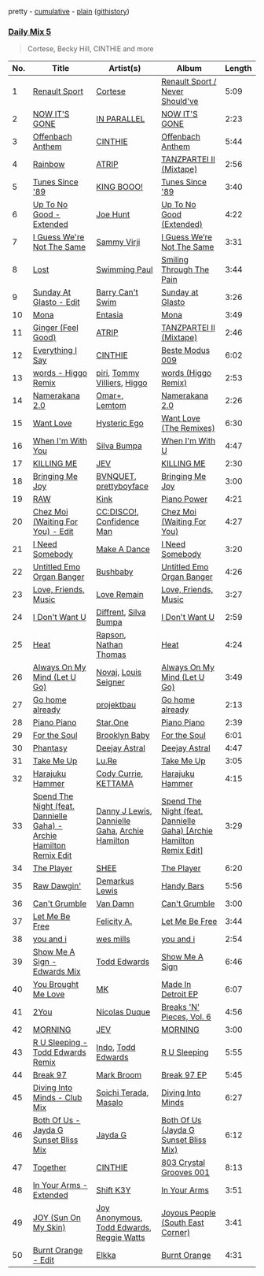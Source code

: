 pretty - [cumulative](/playlists/cumulative/Daily%20Mix%205.md) - [plain](/playlists/plain/37i9dQZF1E36TO0q54WsJv) ([githistory](https://github.githistory.xyz/vitokorn/spotify-playlist-archive/blob/master/playlists/plain/37i9dQZF1E36TO0q54WsJv))
### [Daily Mix 5](https://open.spotify.com/playlist/37i9dQZF1E36TO0q54WsJv)

> Cortese, Becky Hill, CINTHIE and more

| No. | Title | Artist(s) | Album | Length |
|---|---|---|---|---|
| 1 | [Renault Sport](https://open.spotify.com/track/42Jru0sbIQMxm7yBYWePew) | [Cortese](https://open.spotify.com/artist/60Fn82pTq3Z4vyJPgBjH77) | [Renault Sport / Never Should've](https://open.spotify.com/album/7hbLtmd6J6W3GaJ10LLKRh) | 5:09 |
| 2 | [NOW IT'S GONE](https://open.spotify.com/track/5v5yF1qIhHD1ptZoN8dxv7) | [IN PARALLEL](https://open.spotify.com/artist/6xaiGRpXAB9JdoSy3gzw4H) | [NOW IT'S GONE](https://open.spotify.com/album/3OgPt2ujG9tWWoltAU4lbo) | 2:23 |
| 3 | [Offenbach Anthem](https://open.spotify.com/track/64HEmeFcnMSiBMLbfah3yx) | [CINTHIE](https://open.spotify.com/artist/764H8zG8sTf5FPHWHW5bvh) | [Offenbach Anthem](https://open.spotify.com/album/1QmqhZWQqGiwAkpQ40gYyN) | 5:44 |
| 4 | [Rainbow](https://open.spotify.com/track/6U35HFngpxlsS1MvPrw0yT) | [ATRIP](https://open.spotify.com/artist/4fu0Er7pG6kZZa7Awf3NMI) | [TANZPARTEI II (Mixtape)](https://open.spotify.com/album/6lvniwPO6u3mkNTN3tSQcR) | 2:56 |
| 5 | [Tunes Since '89](https://open.spotify.com/track/2Xzgc9BFT2oONrZcD4EW1Y) | [KING BOOO!](https://open.spotify.com/artist/4Qazcx4lvMEqKhOspj4Mb9) | [Tunes Since '89](https://open.spotify.com/album/0AsDiRYtn1RhcM2ahzg8La) | 3:40 |
| 6 | [Up To No Good - Extended](https://open.spotify.com/track/6BCr9cUP1IAMvo1aGZ7vDA) | [Joe Hunt](https://open.spotify.com/artist/6GZR8ecgFdUz69ADiMz1Yf) | [Up To No Good (Extended)](https://open.spotify.com/album/0PcxF0cPzy7MLcLPfM1CKK) | 4:22 |
| 7 | [I Guess We're Not The Same](https://open.spotify.com/track/36nYS9AwMR06ph6imdjn7J) | [Sammy Virji](https://open.spotify.com/artist/1GuqTQbuixFHD6eBkFwVcb) | [I Guess We’re Not The Same](https://open.spotify.com/album/2qcjJEhyv2SCJOphfOIGZ3) | 3:31 |
| 8 | [Lost](https://open.spotify.com/track/0KdgkImLHstT78XKNpz1T3) | [Swimming Paul](https://open.spotify.com/artist/5rEwPEAHq2q1yW3wF4av5s) | [Smiling Through The Pain](https://open.spotify.com/album/3NSorfw3sEKFsOj2BUExcW) | 3:44 |
| 9 | [Sunday At Glasto - Edit](https://open.spotify.com/track/06pZN7z7ncv3ZzubVQ8Lzo) | [Barry Can't Swim](https://open.spotify.com/artist/0vTVU0KH0CVzijsoKGsTPl) | [Sunday at Glasto](https://open.spotify.com/album/3qjF5g0Stw8byZ6QKBFzNF) | 3:26 |
| 10 | [Mona](https://open.spotify.com/track/0Y8B1zHNuWZdn2BA4wv3Z9) | [Entasia](https://open.spotify.com/artist/4hhSH03TjHXI2OcnRzBDll) | [Mona](https://open.spotify.com/album/6jBjkj8fn53AqvktVsHNcw) | 3:49 |
| 11 | [Ginger (Feel Good)](https://open.spotify.com/track/4uhBxLnnPffGIlLwrVjX62) | [ATRIP](https://open.spotify.com/artist/4fu0Er7pG6kZZa7Awf3NMI) | [TANZPARTEI II (Mixtape)](https://open.spotify.com/album/6lvniwPO6u3mkNTN3tSQcR) | 2:46 |
| 12 | [Everything I Say](https://open.spotify.com/track/1CfkMJc4zp8TzbcoSVKu1Z) | [CINTHIE](https://open.spotify.com/artist/764H8zG8sTf5FPHWHW5bvh) | [Beste Modus 009](https://open.spotify.com/album/1TOoLZt8VARZT3438d9IUE) | 6:02 |
| 13 | [words - Higgo Remix](https://open.spotify.com/track/1HzVoPGDJajmXaEOzjEdwN) | [piri](https://open.spotify.com/artist/4DpmPt7gfAAq7WEx0E1X8s), [Tommy Villiers](https://open.spotify.com/artist/4M4KGWKy7pSQ5HaJNCutBN), [Higgo](https://open.spotify.com/artist/0f1qSxprIDtLaJfIaEJb64) | [words (Higgo Remix)](https://open.spotify.com/album/4cwVYYrV0ztiFARVXufLOb) | 2:53 |
| 14 | [Namerakana 2.0](https://open.spotify.com/track/4SclnywxVnNy94jNauNvPt) | [Omar+](https://open.spotify.com/artist/06HO1b1nd4kQzRakdZBTSc), [Lemtom](https://open.spotify.com/artist/2B9xp0rpwFz5TON2ZSSKEF) | [Namerakana 2.0](https://open.spotify.com/album/6qbMp7L6X6AiLt7VITVx2V) | 2:26 |
| 15 | [Want Love](https://open.spotify.com/track/3X3Grn6VFw7VBpQ3Lz9eM2) | [Hysteric Ego](https://open.spotify.com/artist/0gOHyYKTASVAaIuNa1GGKM) | [Want Love (The Remixes)](https://open.spotify.com/album/6YHXFAPdAxRHq6c1xtBjwQ) | 6:30 |
| 16 | [When I'm With You](https://open.spotify.com/track/6nux0bFQdzwaV7JE7eR0G5) | [Silva Bumpa](https://open.spotify.com/artist/2dPLkqesvPXpIlP65JoLrf) | [When I'm With U](https://open.spotify.com/album/3LMxqFuIqxjoWg0ExtlnMe) | 4:47 |
| 17 | [KILLING ME](https://open.spotify.com/track/0Pdr83UDj15T2VQ6edjj5F) | [JEV](https://open.spotify.com/artist/6StZbL9v3UpuaMwIoq8fyW) | [KILLING ME](https://open.spotify.com/album/4HsOYd2a1HF7Ki4ltyzdDA) | 2:30 |
| 18 | [Bringing Me Joy](https://open.spotify.com/track/3Tbuy3xoK5dS5tvUZ2kDpi) | [BVNQUET](https://open.spotify.com/artist/3kS6ce97k6g4h7V1OdlMxv), [prettyboyface](https://open.spotify.com/artist/1PkEWM6c9gWkWtbUjL5Vln) | [Bringing Me Joy](https://open.spotify.com/album/20eEvuzhzYC6tEYEIwix2m) | 3:00 |
| 19 | [RAW](https://open.spotify.com/track/6F4U9KUqfDWtOyKtXLktSy) | [Kink](https://open.spotify.com/artist/6yCdWsTDt4Dmb5GMZd5QLb) | [Piano Power](https://open.spotify.com/album/6AprjNjK87JcZTyQWHXsSL) | 4:21 |
| 20 | [Chez Moi (Waiting For You) - Edit](https://open.spotify.com/track/1VwmC2Sw9b9EztWkRvC07M) | [CC:DISCO!](https://open.spotify.com/artist/37fxVoFAMzet5CiiDg7SL7), [Confidence Man](https://open.spotify.com/artist/0RwXnFrEoI8tltFvYpJgP6) | [Chez Moi (Waiting For You)](https://open.spotify.com/album/5HwZIHl2vkaEGzuvNorz84) | 4:27 |
| 21 | [I Need Somebody](https://open.spotify.com/track/0MEPh28shcDWEMaAXQaR8T) | [Make A Dance](https://open.spotify.com/artist/0uCHsPscaxehIexzf7nkXP) | [I Need Somebody](https://open.spotify.com/album/4GaWwMDwxQcK2S3K3kcJc4) | 3:20 |
| 22 | [Untitled Emo Organ Banger](https://open.spotify.com/track/5BuCHITv6TJkQAowLn12PY) | [Bushbaby](https://open.spotify.com/artist/6YYg4TQoF8cp50IuM2vU4C) | [Untitled Emo Organ Banger](https://open.spotify.com/album/0LCreZCoN1X7ToaTd7JG5O) | 4:26 |
| 23 | [Love, Friends, Music](https://open.spotify.com/track/7korNX0QjcdKVybGTeLf9b) | [Love Remain](https://open.spotify.com/artist/5ELuqqizVx5FdajBcrBckx) | [Love, Friends, Music](https://open.spotify.com/album/4txF9OCiF9oulkLbjtwDP2) | 3:27 |
| 24 | [I Don't Want U](https://open.spotify.com/track/0riaqupdgVCf58PyhOoh26) | [Diffrent](https://open.spotify.com/artist/7mycnkT3eOskxxGbN9skkV), [Silva Bumpa](https://open.spotify.com/artist/2dPLkqesvPXpIlP65JoLrf) | [I Don't Want U](https://open.spotify.com/album/1APiHnDcdonUwy6mtfUpeO) | 2:59 |
| 25 | [Heat](https://open.spotify.com/track/2gDkTp0eGJIcGSSsKNExm8) | [Rapson](https://open.spotify.com/artist/1OuVd0otNEfZ4rvd6Q3RDZ), [Nathan Thomas](https://open.spotify.com/artist/3BRcxlj54wEnb8daqgiO2w) | [Heat](https://open.spotify.com/album/6Kp00H2IZRd6xpH5jkARPE) | 4:24 |
| 26 | [Always On My Mind (Let U Go)](https://open.spotify.com/track/13Ob3O6YKqgGDWwiRJSqyb) | [Novaj](https://open.spotify.com/artist/7dtU7ia6WPN5TfYdeQqXsa), [Louis Seigner](https://open.spotify.com/artist/1qQYVo9tBOtScAX98q9nza) | [Always On My Mind (Let U Go)](https://open.spotify.com/album/2sRrhqnVKkYpyE5ELitr7D) | 3:49 |
| 27 | [Go home already](https://open.spotify.com/track/1R4Ut8EB0EyJFjCb3oNfWg) | [projektbau](https://open.spotify.com/artist/6zMFuvc7I8OgPAJj9jhSd4) | [Go home already](https://open.spotify.com/album/4wCyqkJydKakoAoXtqIAc5) | 2:13 |
| 28 | [Piano Piano](https://open.spotify.com/track/0PSfyjUBgZyy0DNtlIEhqq) | [Star.One](https://open.spotify.com/artist/11HK31aj8j8QJ3ZnSlqox4) | [Piano Piano](https://open.spotify.com/album/6THtiFBHkhGmDcjjKktoZr) | 2:39 |
| 29 | [For the Soul](https://open.spotify.com/track/4OpWRprAGifQL3Ei0O24fZ) | [Brooklyn Baby](https://open.spotify.com/artist/3hNgU6kzFHG04XcoDdKr6u) | [For the Soul](https://open.spotify.com/album/7zn5zKU6zzVNITX18JyffA) | 6:01 |
| 30 | [Phantasy](https://open.spotify.com/track/5CYjBQxdaFdaTapPTX7FY9) | [Deejay Astral](https://open.spotify.com/artist/7kzGWqwdYaFGTsQNlAGX0V) | [Deejay Astral](https://open.spotify.com/album/1K0ZAfp5jcebz3q3lg2S2g) | 4:47 |
| 31 | [Take Me Up](https://open.spotify.com/track/5eR3xS3yhhDeUpcKZ44BZS) | [Lu.Re](https://open.spotify.com/artist/4lbpVz8PpHRQaZC6vqO0EN) | [Take Me Up](https://open.spotify.com/album/7vvIprwXACDmrBJpu7QI0J) | 3:05 |
| 32 | [Harajuku Hammer](https://open.spotify.com/track/5zYNok9R2spTiNSKEekv5j) | [Cody Currie](https://open.spotify.com/artist/0ymdoOsfzRbCoAMfJPpsEx), [KETTAMA](https://open.spotify.com/artist/3an9rnsXKPCAMlZgH4A0n4) | [Harajuku Hammer](https://open.spotify.com/album/3teCQHDSvtsO1Y4LGerNxn) | 4:15 |
| 33 | [Spend The Night (feat. Dannielle Gaha) - Archie Hamilton Remix Edit](https://open.spotify.com/track/4H5oSx5xIV1Y81umfi0Coi) | [Danny J Lewis](https://open.spotify.com/artist/3Z26EjrymkTLeLcJWzJT9S), [Dannielle Gaha](https://open.spotify.com/artist/7bdwPn0i43lXcJsqDjSbRE), [Archie Hamilton](https://open.spotify.com/artist/0DfYCARYRJ4vlSWlief3jv) | [Spend The Night (feat. Dannielle Gaha) [Archie Hamilton Remix Edit]](https://open.spotify.com/album/0gY4f3OiB7vzDXIH9RFhjP) | 3:29 |
| 34 | [The Player](https://open.spotify.com/track/0t3XNqFtZGcZpNGk51TWas) | [SHEE](https://open.spotify.com/artist/1jrRLqDsOOKIagQXYPq2Iv) | [The Player](https://open.spotify.com/album/0mNhomC5BOfbWpcarXFgQb) | 6:20 |
| 35 | [Raw Dawgin'](https://open.spotify.com/track/5gcXYIc08GoFkwhrI07GAT) | [Demarkus Lewis](https://open.spotify.com/artist/68fzfWiT3Mlyy93zT2mnyl) | [Handy Bars](https://open.spotify.com/album/3hQZf0SWhZwtbVYD0NS1GM) | 5:56 |
| 36 | [Can't Grumble](https://open.spotify.com/track/6r7CKP0iNCHkYxJYuiNjH7) | [Van Damn](https://open.spotify.com/artist/3saUCw9rxdrL4Bn7pGolNO) | [Can't Grumble](https://open.spotify.com/album/0xoplHdK3KXDdDjbNr6V8H) | 3:00 |
| 37 | [Let Me Be Free](https://open.spotify.com/track/2sbW5NlsV6uk7PEUY3y7j3) | [Felicity A.](https://open.spotify.com/artist/5f2lq5Wdd6jQ5Pit9EIlZ5) | [Let Me Be Free](https://open.spotify.com/album/1nBbKjGfdWqKKWoOA3oq4e) | 3:44 |
| 38 | [you and i](https://open.spotify.com/track/5tHVosoCX8FcLGV0nCDgPb) | [wes mills](https://open.spotify.com/artist/0EuHfcxMPDNkOjGVF4e1KT) | [you and i](https://open.spotify.com/album/2hiBulmaabma1E9lMOkhaG) | 2:54 |
| 39 | [Show Me A Sign - Edwards Mix](https://open.spotify.com/track/007GSDTd93f3NJjCmkdqxg) | [Todd Edwards](https://open.spotify.com/artist/6MFopqejpmTUUZlcRmGzgg) | [Show Me A Sign](https://open.spotify.com/album/41ZDbwk0a2GuUfCWoidFYd) | 6:46 |
| 40 | [You Brought Me Love](https://open.spotify.com/track/1a3I8iNynjmlgVtcu9eVIs) | [MK](https://open.spotify.com/artist/1yqxFtPHKcGcv6SXZNdyT9) | [Made In Detroit EP](https://open.spotify.com/album/2hNq6QjEV4SKNKOXvqBTW6) | 6:07 |
| 41 | [2You](https://open.spotify.com/track/5wjT41YPO3yzg09cun7ErL) | [Nicolas Duque](https://open.spotify.com/artist/4xCNtwTGbjQlb6rbwftswW) | [Breaks 'N' Pieces, Vol. 6](https://open.spotify.com/album/6lj373dI360amWzp03s1Im) | 4:56 |
| 42 | [MORNING](https://open.spotify.com/track/4h6PzI2Fbo5z4QXOHnsCWo) | [JEV](https://open.spotify.com/artist/6StZbL9v3UpuaMwIoq8fyW) | [MORNING](https://open.spotify.com/album/0ye9pq49yrh7Am5yB8T7Fp) | 3:00 |
| 43 | [R U Sleeping - Todd Edwards Remix](https://open.spotify.com/track/58rJMQW940G4zWWdayLPG0) | [Indo](https://open.spotify.com/artist/4gt3u2InsxUukBFlEpri1l), [Todd Edwards](https://open.spotify.com/artist/6MFopqejpmTUUZlcRmGzgg) | [R U Sleeping](https://open.spotify.com/album/2nRTDFUgW236bepQTOA5ST) | 5:55 |
| 44 | [Break 97](https://open.spotify.com/track/3gzYxnZQFztDqLW9WIv0oE) | [Mark Broom](https://open.spotify.com/artist/56HBXB2JoYhf04oMeko90l) | [Break 97 EP](https://open.spotify.com/album/6mpZb50DMkkQA1YmuyYM7K) | 5:45 |
| 45 | [Diving Into Minds - Club Mix](https://open.spotify.com/track/2DRUTKWuuWebFUXu6p1krH) | [Soichi Terada](https://open.spotify.com/artist/7nBJ5F2V7hDZE1hhKgqXM9), [Masalo](https://open.spotify.com/artist/6kFJNl3ISQSkOq2iS0Lk53) | [Diving Into Minds](https://open.spotify.com/album/2MvKF44F9EhwL46cMgWE8z) | 6:27 |
| 46 | [Both Of Us - Jayda G Sunset Bliss Mix](https://open.spotify.com/track/4yzN4R8n4esAGQgRBlACH8) | [Jayda G](https://open.spotify.com/artist/3NKVm2Jedcf6ibJr6pMUVx) | [Both Of Us (Jayda G Sunset Bliss Mix)](https://open.spotify.com/album/6sMkMbTp8E8LOxui7iMPPj) | 6:12 |
| 47 | [Together](https://open.spotify.com/track/7dyoyoetrANuq9z2KdknbD) | [CINTHIE](https://open.spotify.com/artist/764H8zG8sTf5FPHWHW5bvh) | [803 Crystal Grooves 001](https://open.spotify.com/album/7ppMIW58yfcqpe0xvBUsn5) | 8:13 |
| 48 | [In Your Arms - Extended](https://open.spotify.com/track/31VVbN8xlDyZ5Ne5ndOG78) | [Shift K3Y](https://open.spotify.com/artist/26OrZl5U3VNGHU9qUj8EcM) | [In Your Arms](https://open.spotify.com/album/4hCki1eUKLdAWugvm3lIPY) | 3:51 |
| 49 | [JOY (Sun On My Skin)](https://open.spotify.com/track/4w66XUSDQjYIh2SrgqmSHr) | [Joy Anonymous](https://open.spotify.com/artist/3pK4EcflBpG1Kpmjk5LK2R), [Todd Edwards](https://open.spotify.com/artist/6MFopqejpmTUUZlcRmGzgg), [Reggie Watts](https://open.spotify.com/artist/3ni9LX95aVQksOuoHFEbEx) | [Joyous People (South East Corner)](https://open.spotify.com/album/4IozdS021KNnLFZse14reT) | 3:41 |
| 50 | [Burnt Orange - Edit](https://open.spotify.com/track/1O73n53LZxJNLeGdhwChtt) | [Elkka](https://open.spotify.com/artist/5Ly0z60jjgsY4rkmjRFtPS) | [Burnt Orange](https://open.spotify.com/album/3krmis8XpyRrEGKQ4LXRf4) | 4:31 |